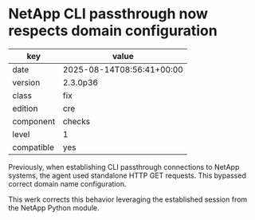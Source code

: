 [//]: # (werk v2)
# NetApp CLI passthrough now respects domain configuration

key        | value
---------- | ---
date       | 2025-08-14T08:56:41+00:00
version    | 2.3.0p36
class      | fix
edition    | cre
component  | checks
level      | 1
compatible | yes

Previously, when establishing CLI passthrough connections to NetApp systems,
the agent used standalone HTTP GET requests.
This bypassed correct domain name configuration.

This werk corrects this behavior
leveraging the established session from the NetApp Python module.
